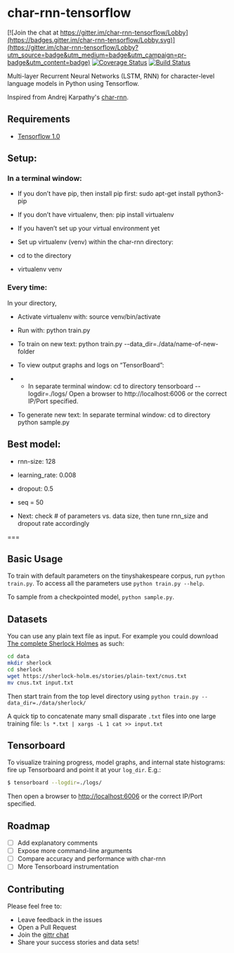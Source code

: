 char-rnn-tensorflow
===

[![Join the chat at https://gitter.im/char-rnn-tensorflow/Lobby](https://badges.gitter.im/char-rnn-tensorflow/Lobby.svg)](https://gitter.im/char-rnn-tensorflow/Lobby?utm_source=badge&utm_medium=badge&utm_campaign=pr-badge&utm_content=badge)
[![Coverage Status](https://coveralls.io/repos/github/sherjilozair/char-rnn-tensorflow/badge.svg)](https://coveralls.io/github/sherjilozair/char-rnn-tensorflow)
[![Build Status](https://travis-ci.org/sherjilozair/char-rnn-tensorflow.svg?branch=master)](https://travis-ci.org/sherjilozair/char-rnn-tensorflow)

Multi-layer Recurrent Neural Networks (LSTM, RNN) for character-level language models in Python using Tensorflow.

Inspired from Andrej Karpathy's [char-rnn](https://github.com/karpathy/char-rnn).

## Requirements
- [Tensorflow 1.0](http://www.tensorflow.org)

## Setup:

### In a terminal window:
	
- If you don’t have pip, then install pip first:
		sudo apt-get install python3-pip

- If you don’t have virtualenv, then:
		pip install virtualenv

- If you haven’t set up your virtual environment yet
 - Set up virtualenv (venv) within the char-rnn directory:
  - cd to the directory
  - virtualenv venv 

### Every time:

In your directory,
- Activate virtualenv with:
	source venv/bin/activate

- Run with:
	python train.py

- To train on new text:
	python train.py --data_dir=./data/name-of-new-folder

- To view output graphs and logs on “TensorBoard”:
- - In separate terminal window:
	cd to directory
 	tensorboard --logdir=./logs/
	Open a browser to http://localhost:6006 or the correct IP/Port 			specified.

- To generate new text:
	In separate terminal window:
		cd to directory
			python sample.py 

## Best model:
- rnn-size: 128
- learning_rate: 0.008
- dropout: 0.5
- seq = 50
	

- Next: check # of parameters vs. data size, then tune rnn_size and dropout rate accordingly 

===

## Basic Usage
To train with default parameters on the tinyshakespeare corpus, run `python train.py`. To access all the parameters use `python train.py --help`.

To sample from a checkpointed model, `python sample.py`.

## Datasets
You can use any plain text file as input. For example you could download [The complete Sherlock Holmes](https://sherlock-holm.es/ascii/) as such:

```bash
cd data
mkdir sherlock
cd sherlock
wget https://sherlock-holm.es/stories/plain-text/cnus.txt
mv cnus.txt input.txt
```

Then start train from the top level directory using `python train.py --data_dir=./data/sherlock/`

A quick tip to concatenate many small disparate `.txt` files into one large training file: `ls *.txt | xargs -L 1 cat >> input.txt`

## Tensorboard
To visualize training progress, model graphs, and internal state histograms:  fire up Tensorboard and point it at your `log_dir`.  E.g.:
```bash
$ tensorboard --logdir=./logs/
```

Then open a browser to [http://localhost:6006](http://localhost:6006) or the correct IP/Port specified.


## Roadmap
- [ ] Add explanatory comments
- [ ] Expose more command-line arguments
- [ ] Compare accuracy and performance with char-rnn
- [ ] More Tensorboard instrumentation

## Contributing
Please feel free to:
* Leave feedback in the issues
* Open a Pull Request
* Join the [gittr chat](https://gitter.im/char-rnn-tensorflow/Lobby)
* Share your success stories and data sets!
